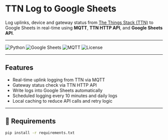 # TTN Log to Google Sheets

Log uplinks, device and gateway status from [The Things Stack (TTN)](https://www.thethingsindustries.com/) to Google Sheets in real-time using **MQTT**, **TTN HTTP API**, and **Google Sheets API**.

---

![Python](https://img.shields.io/badge/Python-3.9%2B-blue?logo=python)
![Google Sheets](https://img.shields.io/badge/Google%20Sheets-API-green?logo=google-sheets)
![MQTT](https://img.shields.io/badge/MQTT-Client-orange?logo=eclipse-mosquitto)
![License](https://img.shields.io/badge/license-MIT-blue)

---

## Features

- Real-time uplink logging from TTN via MQTT
- Gateway status check via TTN HTTP API
- Write logs into Google Sheets automatically
- Scheduled logging every 10 minutes and daily logs
- Local caching to reduce API calls and retry logic

---

## 🧰 Requirements

```bash
pip install -r requirements.txt
